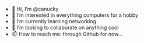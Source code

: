 - 👋 Hi, I’m @canucky
- 👀 I’m interested in everything computers for a hobby
- 🌱 I’m currently learning networking
- 💞️ I’m looking to collaborate on anything cool
- 📫 How to reach me: through Github for now...

<!---
canucky/canucky is a ✨ special ✨ repository because its `README.md` (this file) appears on your GitHub profile.
You can click the Preview link to take a look at your changes.
--->

